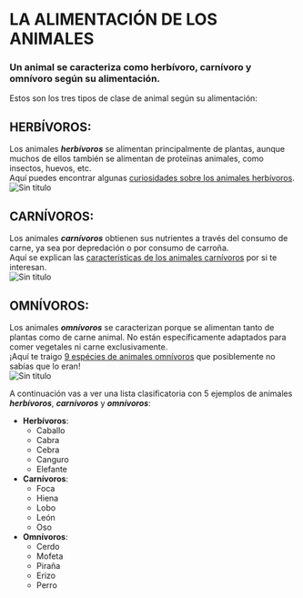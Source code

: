 # LA ALIMENTACIÓN DE LOS ANIMALES #
### Un animal se caracteriza como herbívoro, carnívoro y omnívoro según su alimentación. ####
Estos son los tres tipos de clase de animal según su alimentación:
## HERBÍVOROS: ##
Los animales ***herbívoros*** se alimentan principalmente de plantas, aunque muchos de ellos también se alimentan de proteïnas animales, como insectos, huevos, etc.   
Aquí puedes encontrar algunas [curiosidades sobre los animales herbívoros](https://www.expertoanimal.com/animales-herbivoros-ejemplos-y-curiosidades-21074.html).  
![Sin titulo](http://www.razas-caballos.com/Imagenes/caballo-alter-real-pastando.jpg)   
## CARNÍVOROS: ##  
Los animales ***carnívoros*** obtienen sus nutrientes a través del consumo de carne, ya sea por depredación o por consumo de carroña.  
Aquí se explican las [características de los animales carnívoros](https://www.animalescarnivoros.net/) por si te interesan.    
![Sin titulo](https://www.google.com/url?sa=i&url=https%3A%2F%2Fwww.caracteristicass.de%2Fanimales-carnivoros%2F&psig=AOvVaw3-ng_C_HZPcla40v4fg5Qs&ust=1600451134514000&source=images&cd=vfe&ved=0CAIQjRxqFwoTCPDWz5zf8OsCFQAAAAAdAAAAABAE)   
## OMNÍVOROS: ##  
Los animales ***omnívoros*** se caracterizan porque se alimentan tanto de plantas como de carne animal. No están específicamente adaptados para comer vegetales ni carne exclusivamente.  
¡Aquí te traigo [9 espécies de animales omnívoros](https://myanimals.com/es/9-animales-omnivoros/) que posiblemente no sabías que lo eran!  
![Sin titulo](https://myanimals.com/es/wp-content/uploads/2018/01/prevenir-plaga-ratones.jpg)   

A continuación vas a ver una lista clasificatoria con 5 ejemplos de animales ***herbívoros***, ***carnívoros*** y ***omnívoros***:  
* __Herbívoros__:   
  * Caballo   
  * Cabra  
  * Cebra  
  * Canguro  
  * Elefante   
* __Carnívoros__:  
  * Foca  
  * Hiena  
  * Lobo  
  * León  
  * Oso  
* __Omnívoros__:
  * Cerdo  
  * Mofeta  
  * Piraña  
  * Erizo  
  * Perro
